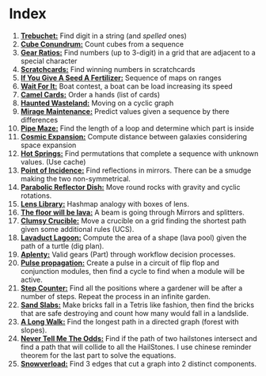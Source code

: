 # Index

1. **[Trebuchet:](https://adventofcode.com/2023/day/1)** Find digit in a string (and *spelled* ones)
2. **[Cube Conundrum:](https://adventofcode.com/2023/day/2)** Count cubes from a sequence
3. **[Gear Ratios:](https://adventofcode.com/2023/day/3)** Find numbers (up to 3-digit) in a grid that are adjacent to a special character
4. **[Scratchcards:](https://adventofcode.com/2023/day/4)** Find winning numbers in scratchcards
5. **[If You Give A Seed A Fertilizer:](https://adventofcode.com/2023/day/5)** Sequence of maps on ranges
6. **[Wait For It:](https://adventofcode.com/2023/day/6)** Boat contest, a boat can be load increasing its speed
7. **[Camel Cards:](https://adventofcode.com/2023/day/7)** Order a hands (list of cards)
8. **[Haunted Wasteland:](https://adventofcode.com/2023/day/8)** Moving on a cyclic graph
9. **[Mirage Maintenance:](https://adventofcode.com/2023/day/9)** Predict values given a sequence by there differences
10. **[Pipe Maze:](https://adventofcode.com/2023/day/10)** Find the length of a loop and determine which part is inside
11. **[Cosmic Expansion:](https://adventofcode.com/2023/day/11)** Compute distance between galaxies considering space expansion
12. **[Hot Springs:](https://adventofcode.com/2023/day/12)** Find permutations that complete a sequence with unknown values. (Use cache)
13. **[Point of Incidence:](https://adventofcode.com/2023/day/13)** Find reflections in mirrors. There can be a smudge making the two non-symmetrical.
14. **[Parabolic Reflector Dish:](https://adventofcode.com/2023/day/14)** Move round rocks with gravity and cyclic rotations.
15. **[Lens Library:](https://adventofcode.com/2023/day/15)** Hashmap analogy with boxes of lens.
16. **[The floor will be lava:](https://adventofcode.com/2023/day/16)** A beam is going through Mirrors and splitters.
17. **[Clumsy Crucible:](https://adventofcode.com/2023/day/17)** Move a crucible on a grid finding the shortest path given some additional rules (UCS).
18. **[Lavaduct Lagoon:](https://adventofcode.com/2023/day/18)** Compute the area of a shape (lava pool) given the path of a turtle (dig plan).
19. **[Aplenty:](https://adventofcode.com/2023/day/19)** Valid gears (Part) through workflow decision processes.
20. **[Pulse propagation:](https://adventofcode.com/2023/day/20)** Create a pulse in a circuit of flip flop and conjunction modules, then find a cycle to find when a module will be active.
21. **[Step Counter:](https://adventofcode.com/2023/day/21)** Find all the positions where a gardener will be after a number of steps. Repeat the process in an infinite garden.
22. **[Sand Slabs:](https://adventofcode.com/2023/day/22)** Make bricks fall in a Tetris like fashion, then find the bricks that are safe destroying and count how many would fall in a landslide.
23. **[A Long Walk:](https://adventofcode.com/2023/day/23)** Find the longest path in a directed graph (forest with slopes).
24. **[Never Tell Me The Odds:](https://adventofcode.com/2023/day/24)** Find if the path of two hailstones intersect and find a path that will collide to all the HailStones. I use chinese reminder theorem for the last part to solve the equations.
25. **[Snowverload:](https://adventofcode.com/2023/day/24)** Find 3 edges that cut a graph into 2 distinct components.

